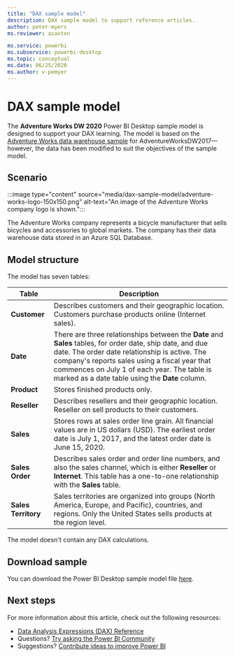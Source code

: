 ```yaml
---
title: "DAX sample model"
description: DAX sample model to support reference articles.
author: peter-myers
ms.reviewer: asaxton

ms.service: powerbi
ms.subservice: powerbi-desktop
ms.topic: conceptual
ms.date: 06/25/2020
ms.author: v-pemyer
---
```


# DAX sample model

The **Adventure Works DW 2020** Power BI Desktop sample model is designed to support your DAX learning. The model is based on the [Adventure Works data warehouse sample](/sql/samples/adventureworks-install-configure#data-warehouse-downloads) for AdventureWorksDW2017—however, the data has been modified to suit the objectives of the sample model.

## Scenario

:::image type="content" source="media/dax-sample-model/adventure-works-logo-150x150.png" alt-text="An image of the Adventure Works company logo is shown.":::

The Adventure Works company represents a bicycle manufacturer that sells bicycles and accessories to global markets. The company has their data warehouse data stored in an Azure SQL Database.

## Model structure

The model has seven tables:

|Table|Description|
|-----|-------|
|**Customer**|Describes customers and their geographic location. Customers purchase products online (Internet sales).|
|**Date**|There are three relationships between the **Date** and **Sales** tables, for order date, ship date, and due date. The order date relationship is active. The company's reports sales using a fiscal year that commences on July 1 of each year. The table is marked as a date table using the **Date** column.|
|**Product**|Stores finished products only.|
|**Reseller**|Describes resellers and their geographic location. Reseller on sell products to their customers.|
|**Sales**|Stores rows at sales order line grain. All financial values are in US dollars (USD). The earliest order date is July 1, 2017, and the latest order date is June 15, 2020.|
|**Sales Order**|Describes sales order and order line numbers, and also the sales channel, which is either **Reseller** or **Internet**. This table has a one-to-one relationship with the **Sales** table.|
|**Sales Territory**|Sales territories are organized into groups (North America, Europe, and Pacific), countries, and regions. Only the United States sells products at the region level.|

The model doesn't contain any DAX calculations.

## Download sample

You can download the Power BI Desktop sample model file [here](https://aka.ms/dax-docs-sample-file).

## Next steps

For more information about this article, check out the following resources:

- [Data Analysis Expressions (DAX) Reference](/dax/)
- Questions? [Try asking the Power BI Community](https://community.powerbi.com/)
- Suggestions? [Contribute ideas to improve Power BI](https://ideas.powerbi.com/)
